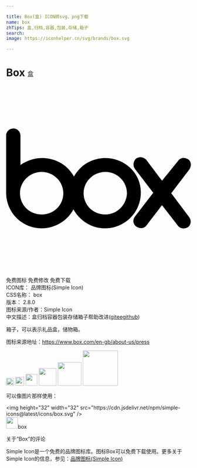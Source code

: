 ```yaml
---

title: Box(盒) ICON转svg、png下载
name: box
zhTips: 盒,归档,容器,包装,存储,箱子
search: 
image: https://iconhelper.cn/svg/brands/box.svg

---
```


# Box  <small style="font-size: 60%;font-weight: 100">盒</small>

<div id="svg" class="svg-wrap">
<svg role="img" xmlns="http://www.w3.org/2000/svg" viewBox="0 0 24 24"><title>Box icon</title><path d="M.959 5.523c-.54 0-.959.42-.959.899v7.549a4.59 4.59 0 004.613 4.494 4.717 4.717 0 004.135-2.457c.779 1.438 2.337 2.457 4.074 2.457 2.577 0 4.674-2.037 4.674-4.613.06-2.457-2.037-4.495-4.613-4.495-1.738 0-3.295.959-4.074 2.397-.78-1.438-2.338-2.397-4.135-2.397-1.079 0-2.038.36-2.817.899V6.422a.92.92 0 00-.898-.899zM17.602 9.26a.95.95 0 00-.704.158c-.36.3-.479.899-.18 1.318l2.397 3.116-2.396 3.115c-.3.42-.24.96.18 1.26.419.3 1.016.298 1.316-.122l2.039-2.636 2.096 2.697c.3.36.899.419 1.318.12.36-.3.42-.84.121-1.259l-2.338-3.115 2.338-3.057c.3-.419.298-1.018-.121-1.318-.48-.3-1.019-.24-1.318.18l-2.096 2.576-2.04-2.695c-.149-.18-.373-.3-.612-.338zM4.613 11.154c1.558 0 2.817 1.26 2.817 2.758 0 1.558-1.259 2.756-2.817 2.756-1.558 0-2.816-1.198-2.816-2.756 0-1.498 1.258-2.758 2.816-2.758zm8.27 0c1.558 0 2.816 1.26 2.816 2.758-.06 1.558-1.318 2.756-2.816 2.756-1.558 0-2.817-1.198-2.817-2.756 0-1.498 1.259-2.758 2.817-2.758Z"/></svg>
</div>
<detail full-name='box'></detail>

<div class="detail-page">
<p>
<span><span class="badge-success badge">免费图标</span> <span class="badge-success badge">免费修改</span>  <span class="badge-success badge">免费下载</span> </span>
<br/>
<span>
ICON库：
<span class="badge-secondary badge">品牌图标(Simple Icon)</span> 
</span>
<br/>
<span>
CSS名称：
<span class="badge-secondary badge">box</span> 
</span>

<br/>
<span>
版本：
<span class="badge-secondary badge">2.8.0</span> 
</span>
<br/>
<span>图标来源/作者：<span class="badge-light badge">Simple Icon</span></span> 
<br/>
<span class="zh-detail">中文描述：<span class="badge-primary badge">盒</span><span class="badge-primary badge">归档</span><span class="badge-primary badge">容器</span><span class="badge-primary badge">包装</span><span class="badge-primary badge">存储</span><span class="badge-primary badge">箱子</span><span class="help-link"><span>帮助改进</span>(<a href="https://gitee.com/liuwave/icon-helper/edit/master/json/brands/box.json" target="_blank" rel="noopener noreferrer">gitee</a><a href="https://github.com/liuwave/icon-helper/edit/master/json/brands/box.json" target="_blank" rel="noopener noreferrer">github</a></span>)</span><br/>
</p>
</div><div class="description description alert alert-light"><p>箱子，可以表示礼品盒，储物箱。</p><p>图标来源地址：<a href="https://www.box.com/en-gb/about-us/press" target="_blank" rel="noopener noreferrer">https://www.box.com/en-gb/about-us/press</a></p></div>
<div class="alert alert-dark">
<img height="21" width="21" src="https://cdn.jsdelivr.net/npm/simple-icons@latest/icons/box.svg" />
<img height="24" width="24" src="https://cdn.jsdelivr.net/npm/simple-icons@latest/icons/box.svg" />
<img height="32" width="32" src="https://cdn.jsdelivr.net/npm/simple-icons@latest/icons/box.svg" />
<img height="48" width="48" src="https://cdn.jsdelivr.net/npm/simple-icons@latest/icons/box.svg" />
<img height="64" width="64" src="https://cdn.jsdelivr.net/npm/simple-icons@latest/icons/box.svg" />
<img height="96" width="96" src="https://cdn.jsdelivr.net/npm/simple-icons@latest/icons/box.svg" />

</div>
<div>
  <p>可以像图片那样使用：    
  </p>
  <div class="alert alert-primary" style="font-size: 14px">
    &lt;img height="32" width="32" src="https://cdn.jsdelivr.net/npm/simple-icons@latest/icons/box.svg" /&gt;
    <copy-btn content='<img height="32" width="32" src="https://cdn.jsdelivr.net/npm/simple-icons@latest/icons/box.svg" />'></copy-btn>
  </div>
  <div class="alert alert-secondary">
    <img height="32" width="32" src="https://cdn.jsdelivr.net/npm/simple-icons@latest/icons/box.svg" />box
    <copy-btn content="box" btn-title="复制图标名称"></copy-btn>
  </div>
</div>

<Vssue title="关于“Box”的评论" >关于“Box”的评论</Vssue>


<div><p>Simple Icon是一个免费的品牌图标库。图标Box可以免费下载使用。更多关于  Simple Icon的信息，参见：<a target="_blank" href="https://iconhelper.cn/brands.html">品牌图标(Simple Icon)</a>
</p></div>
